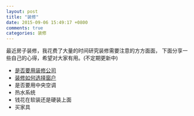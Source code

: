 ```yaml
---
layout: post
title: "装修"
date: 2015-09-06 15:49:17 +0800
comments: true
categories: 装修
---
```


最近房子装修，我花费了大量的时间研究装修需要注意的方方面面，
下面分享一些自己的心得，希望对大家有用。(不定期更新中)

- [是否要用装修公司](http://blog.linjunhalida.com/blog/zhuangxiugongshi/)
- [装修如何选择窗户](http://blog.linjunhalida.com/blog/window/)
- 是否要用中央空调
- 热水系统
- 钱花在软装还是硬装上面
- 买家具
  
